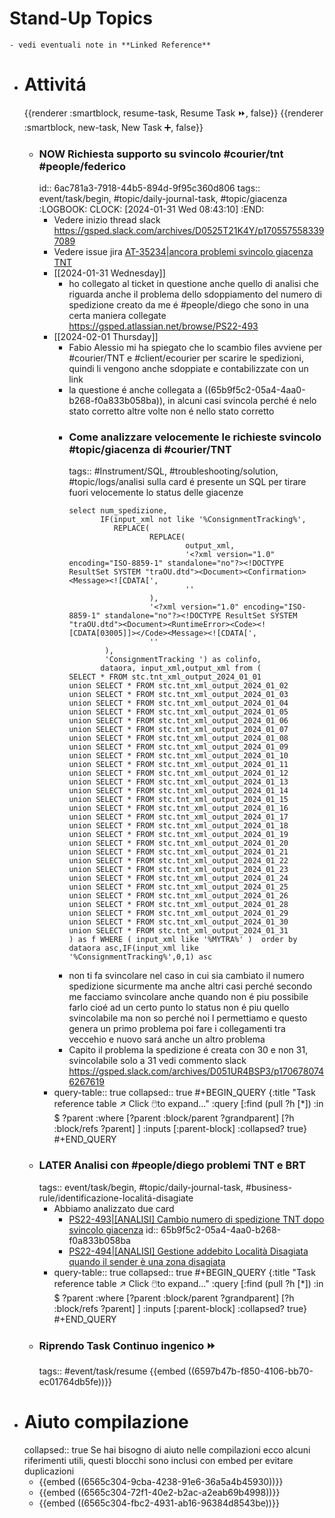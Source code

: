 # Stand-Up Topics
	- vedi eventuali note in **Linked Reference**
- # Attivitá
  {{renderer :smartblock, resume-task, Resume Task ⏩️, false}} {{renderer :smartblock, new-task, New Task ➕, false}}
	- ### NOW Richiesta supporto su svincolo #courier/tnt #people/federico
	  id:: 6ac781a3-7918-44b5-894d-9f95c360d806
	  tags:: event/task/begin, #topic/daily-journal-task, #topic/giacenza
	  :LOGBOOK:
	  CLOCK: [2024-01-31 Wed 08:43:10]
	  :END:
		- Vedere inizio thread slack https://gsped.slack.com/archives/D0525T21K4Y/p1705575583397089
		- Vedere issue jira [AT-35234|ancora problemi svincolo giacenza TNT ](https://gsped.atlassian.net/browse/AT-35234)
		- [[2024-01-31 Wednesday]]
			- ho collegato al ticket in questione anche quello di analisi che riguarda anche il problema dello sdoppiamento del numero di spedizione creato da me é #people/diego che sono in una certa maniera collegate https://gsped.atlassian.net/browse/PS22-493
		- [[2024-02-01 Thursday]]
			- Fabio Alessio mi ha spiegato che lo scambio files avviene per #courier/TNT e #client/ecourier per scarire le spedizioni, quindi li vengono anche sdoppiate e contabilizzate con un link
			- la questione é anche collegata a ((65b9f5c2-05a4-4aa0-b268-f0a833b058ba)), in alcuni casi svincola perché é nelo stato corretto altre volte non é nello stato corretto
			- ### Come analizzare velocemente le richieste svincolo #topic/giacenza di #courier/TNT 
			  tags:: #Instrument/SQL, #troubleshooting/solution, #topic/logs/analisi 
			  sulla card é presente un SQL per tirare fuori velocemente lo status delle giacenze
			  ```mysql
			  select num_spedizione,
			         IF(input_xml not like '%ConsignmentTracking%',
			            REPLACE(
			                    REPLACE(
			                            output_xml,
			                            '<?xml version="1.0" encoding="ISO-8859-1" standalone="no"?><!DOCTYPE ResultSet SYSTEM "traOU.dtd"><Document><Confirmation><Message><![CDATA[',
			                            ''
			                    ),
			                    '<?xml version="1.0" encoding="ISO-8859-1" standalone="no"?><!DOCTYPE ResultSet SYSTEM "traOU.dtd"><Document><RuntimeError><Code><![CDATA[03005]]></Code><Message><![CDATA[',
			                    ''
			          ),
			          'ConsignmentTracking ') as colinfo,
			         dataora, input_xml,output_xml from (
			  SELECT * FROM stc.tnt_xml_output_2024_01_01
			  union SELECT * FROM stc.tnt_xml_output_2024_01_02
			  union SELECT * FROM stc.tnt_xml_output_2024_01_03
			  union SELECT * FROM stc.tnt_xml_output_2024_01_04
			  union SELECT * FROM stc.tnt_xml_output_2024_01_05
			  union SELECT * FROM stc.tnt_xml_output_2024_01_06
			  union SELECT * FROM stc.tnt_xml_output_2024_01_07
			  union SELECT * FROM stc.tnt_xml_output_2024_01_08
			  union SELECT * FROM stc.tnt_xml_output_2024_01_09
			  union SELECT * FROM stc.tnt_xml_output_2024_01_10
			  union SELECT * FROM stc.tnt_xml_output_2024_01_11
			  union SELECT * FROM stc.tnt_xml_output_2024_01_12
			  union SELECT * FROM stc.tnt_xml_output_2024_01_13
			  union SELECT * FROM stc.tnt_xml_output_2024_01_14
			  union SELECT * FROM stc.tnt_xml_output_2024_01_15
			  union SELECT * FROM stc.tnt_xml_output_2024_01_16
			  union SELECT * FROM stc.tnt_xml_output_2024_01_17
			  union SELECT * FROM stc.tnt_xml_output_2024_01_18
			  union SELECT * FROM stc.tnt_xml_output_2024_01_19
			  union SELECT * FROM stc.tnt_xml_output_2024_01_20
			  union SELECT * FROM stc.tnt_xml_output_2024_01_21
			  union SELECT * FROM stc.tnt_xml_output_2024_01_22
			  union SELECT * FROM stc.tnt_xml_output_2024_01_23
			  union SELECT * FROM stc.tnt_xml_output_2024_01_24
			  union SELECT * FROM stc.tnt_xml_output_2024_01_25
			  union SELECT * FROM stc.tnt_xml_output_2024_01_26
			  union SELECT * FROM stc.tnt_xml_output_2024_01_28
			  union SELECT * FROM stc.tnt_xml_output_2024_01_29
			  union SELECT * FROM stc.tnt_xml_output_2024_01_30
			  union SELECT * FROM stc.tnt_xml_output_2024_01_31
			  ) as f WHERE ( input_xml like '%MYTRA%' )  order by dataora asc,IF(input_xml like '%ConsignmentTracking%',0,1) asc
			  ```
			- non ti fa svincolare nel caso in cui sia cambiato il numero spedizione sicurmente ma anche altri casi perché secondo me facciamo svincolare anche quando non é piu possibile farlo cioé ad un certo punto lo status non é piu quello svincolabile ma non so perché noi l permettiamo e questo genera un primo problema poi fare i collegamenti tra veccehio e nuovo sará anche un altro problema
			- Capito il problema la spedizione é creata con 30 e non 31, svincolabile solo a 31 vedi commento slack https://gsped.slack.com/archives/D051UR4BSP3/p1706780746267619
		- query-table:: true
		  collapsed:: true
		  #+BEGIN_QUERY
		  {:title "Task reference table ↗️ Click 🖱️to expand..." :query [:find (pull ?h [*])
		      :in $ ?parent
		      :where
		      [?parent :block/parent ?grandparent]
		      [?h :block/refs ?parent]
		  ]
		  :inputs [:parent-block]
		  :collapsed? true}
		  #+END_QUERY
	- ### LATER Analisi con #people/diego problemi TNT e BRT
	  tags:: event/task/begin, #topic/daily-journal-task, #business-rule/identificazione-localitá-disagiate
		- Abbiamo analizzato due card
			- [PS22-493|[ANALISI] Cambio numero di spedizione TNT dopo svincolo giacenza](https://gsped.atlassian.net/browse/PS22-493)
			  id:: 65b9f5c2-05a4-4aa0-b268-f0a833b058ba
			- [PS22-494|[ANALISI] Gestione addebito Località Disagiata quando il sender è una zona disagiata](https://gsped.atlassian.net/browse/PS22-494)
		- query-table:: true
		  collapsed:: true
		  #+BEGIN_QUERY
		  {:title "Task reference table ↗️ Click 🖱️to expand..." :query [:find (pull ?h [*])
		      :in $ ?parent
		      :where
		      [?parent :block/parent ?grandparent]
		      [?h :block/refs ?parent]
		  ]
		  :inputs [:parent-block]
		  :collapsed? true}
		  #+END_QUERY
	- ### Riprendo Task Continuo ingenico ⏩️
	  tags:: #event/task/resume
	  {{embed ((6597b47b-f850-4106-bb70-ec01764db5fe))}}
- # Aiuto compilazione
  collapsed:: true
  Se hai bisogno di aiuto nelle compilazioni ecco alcuni riferimenti utili, questi blocchi sono inclusi con embed per evitare duplicazioni
	- {{embed ((6565c304-9cba-4238-91e6-36a5a4b45930))}}
	- {{embed ((6565c304-72f1-40e2-b2ac-a2eab69b4998))}}
	- {{embed ((6565c304-fbc2-4931-ab16-96384d8543be))}}